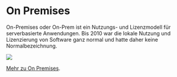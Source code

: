 

# On Premises

On-Premises oder On-Prem ist ein Nutzungs- und Lizenzmodell für serverbasierte Anwendungen.
Bis 2010 war die lokale Nutzung und Lizenzierung von Software ganz normal und hatte daher keine Normalbezeichnung.

<img src="https://www.it-daily.net/images/Aufmacher-2021/Cloud-On-Premise-Shutterstock-2031255614-700.jpg"/>

[Mehr zu On Premises](https://www.ionos.de/digitalguide/server/knowhow/was-ist-on-premises/).
